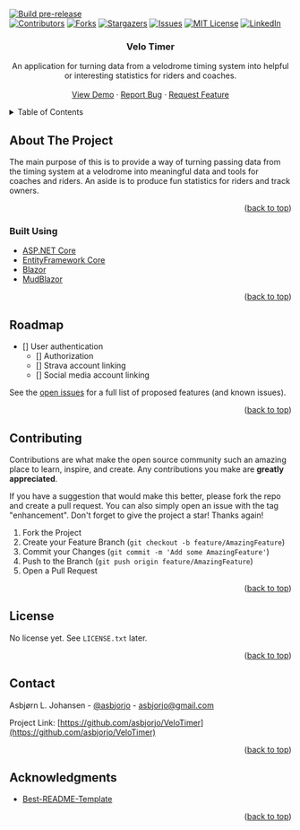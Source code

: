 <div id="top"></div>
<!--
*** Thanks for checking out the Best-README-Template. If you have a suggestion
*** that would make this better, please fork the repo and create a pull request
*** or simply open an issue with the tag "enhancement".
*** Don't forget to give the project a star!
*** Thanks again! Now go create something AMAZING! :D
-->



<!-- PROJECT SHIELDS -->
<!--
*** I'm using markdown "reference style" links for readability.
*** Reference links are enclosed in brackets [ ] instead of parentheses ( ).
*** See the bottom of this document for the declaration of the reference variables
*** for contributors-url, forks-url, etc. This is an optional, concise syntax you may use.
*** https://www.markdownguide.org/basic-syntax/#reference-style-links
-->
[![Build pre-release](https://github.com/asbjorjo/VeloTimer/actions/workflows/prerelease.yml/badge.svg)](https://github.com/asbjorjo/VeloTimer/actions/workflows/prerelease.yml)
<br/>
[![Contributors][contributors-shield]][contributors-url]
[![Forks][forks-shield]][forks-url]
[![Stargazers][stars-shield]][stars-url]
[![Issues][issues-shield]][issues-url]
[![MIT License][license-shield]][license-url]
[![LinkedIn][linkedin-shield]][linkedin-url]



<h3 align="center">Velo Timer</h3>

  <p align="center">
    An application for turning data from a velodrome timing system into helpful or interesting statistics for riders and coaches.
    <br />
    <!-- <a href="https://github.com/asbjorjo/VeloTimer"><strong>Explore the docs »</strong></a>
    <br />--!>
    <br />
    <a href="http://velotimer.azurewebsites.net/">View Demo</a>
    ·
    <a href="https://github.com/asbjorjo/VeloTimer/issues">Report Bug</a>
    ·
    <a href="https://github.com/asbjorjo/VeloTimer/issues">Request Feature</a>
  </p>
</div>



<!-- TABLE OF CONTENTS -->
<details>
  <summary>Table of Contents</summary>
  <ol>
    <li>
      <a href="#about-the-project">About The Project</a>
      <ul>
        <li><a href="#built-with">Built With</a></li>
      </ul>
    </li>
    <li><a href="#roadmap">Roadmap</a></li>
    <li><a href="#contributing">Contributing</a></li>
    <li><a href="#license">License</a></li>
    <li><a href="#contact">Contact</a></li>
    <li><a href="#acknowledgments">Acknowledgments</a></li>
  </ol>
</details>



<!-- ABOUT THE PROJECT -->
## About The Project

The main purpose of this is to provide a way of turning passing data from the timing system at a velodrome into meaningful data and tools for coaches and riders.
An aside is to produce fun statistics for riders and track owners.

<p align="right">(<a href="#top">back to top</a>)</p>



### Built Using

* [ASP.NET Core](https://dotnet.microsoft.com/apps/aspnet)
* [EntityFramework Core](https://docs.microsoft.com/en-us/ef/)
* [Blazor](https://dotnet.microsoft.com/apps/aspnet/web-apps/blazor)
* [MudBlazor](https://mudblazor.com/)

<p align="right">(<a href="#top">back to top</a>)</p>

<!-- ROADMAP -->
## Roadmap

- [] User authentication
    - [] Authorization
    - [] Strava account linking
    - [] Social media account linking

See the [open issues](https://github.com/asbjorjo/VeloTimer/issues) for a full list of proposed features (and known issues).

<p align="right">(<a href="#top">back to top</a>)</p>



<!-- CONTRIBUTING -->
## Contributing

Contributions are what make the open source community such an amazing place to learn, inspire, and create. Any contributions you make are **greatly appreciated**.

If you have a suggestion that would make this better, please fork the repo and create a pull request. You can also simply open an issue with the tag "enhancement".
Don't forget to give the project a star! Thanks again!

1. Fork the Project
2. Create your Feature Branch (`git checkout -b feature/AmazingFeature`)
3. Commit your Changes (`git commit -m 'Add some AmazingFeature'`)
4. Push to the Branch (`git push origin feature/AmazingFeature`)
5. Open a Pull Request

<p align="right">(<a href="#top">back to top</a>)</p>



<!-- LICENSE -->
## License

No license yet. See `LICENSE.txt` later.

<p align="right">(<a href="#top">back to top</a>)</p>



<!-- CONTACT -->
## Contact

Asbjørn L. Johansen - [@asbjorjo](https://twitter.com/asbjorjo) - asbjorjo@gmail.com

Project Link: [https://github.com/asbjorjo/VeloTimer](https://github.com/asbjorjo/VeloTimer)

<p align="right">(<a href="#top">back to top</a>)</p>



<!-- ACKNOWLEDGMENTS -->
## Acknowledgments

* [Best-README-Template](https://github.com/othneildrew/Best-README-Template)

<p align="right">(<a href="#top">back to top</a>)</p>



<!-- MARKDOWN LINKS & IMAGES -->
<!-- https://www.markdownguide.org/basic-syntax/#reference-style-links -->
[contributors-shield]: https://img.shields.io/github/contributors/asbjorjo/VeloTimer.svg?style=for-the-badge
[contributors-url]: https://github.com/asbjorjo/VeloTimer/graphs/contributors
[forks-shield]: https://img.shields.io/github/forks/asbjorjo/VeloTimer.svg?style=for-the-badge
[forks-url]: https://github.com/asbjorjo/VeloTimer/network/members
[stars-shield]: https://img.shields.io/github/stars/asbjorjo/VeloTimer.svg?style=for-the-badge
[stars-url]: https://github.com/asbjorjo/VeloTimer/stargazers
[issues-shield]: https://img.shields.io/github/issues/asbjorjo/VeloTimer.svg?style=for-the-badge
[issues-url]: https://github.com/asbjorjo/VeloTimer/issues
[license-shield]: https://img.shields.io/github/license/asbjorjo/VeloTimer.svg?style=for-the-badge
[license-url]: https://github.com/asbjorjo/VeloTimer/blob/master/LICENSE.txt
[linkedin-shield]: https://img.shields.io/badge/-LinkedIn-black.svg?style=for-the-badge&logo=linkedin&colorB=555
[linkedin-url]: https://linkedin.com/in/asbjorjo
